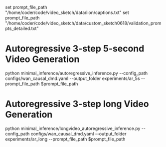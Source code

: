 set prompt_file_path  "/home/coder/code/video_sketch/data/lion/captions.txt"
set prompt_file_path "/home/coder/code/video_sketch/data/custom_sketch0618/validation_prompts_detailed.txt"
# Autoregressive 3-step 5-second Video Generation


python minimal_inference/autoregressive_inference.py --config_path configs/wan_causal_dmd.yaml --output_folder experiments/ar_5s  --prompt_file_path $prompt_file_path

# Autoregressive 3-step long Video Generation

python minimal_inference/longvideo_autoregressive_inference.py --config_path configs/wan_causal_dmd.yaml --output_folder experiments/ar_long --prompt_file_path $prompt_file_path